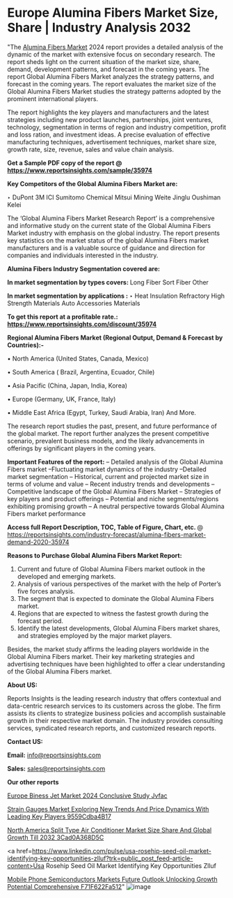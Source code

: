 # Europe Alumina Fibers Market Size, Share | Industry Analysis 2032

"The <a href=https://www.reportsinsights.com/sample/35974>Alumina Fibers Market</a> 2024 report provides a detailed analysis of the dynamic of the market with extensive focus on secondary research. The report sheds light on the current situation of the market size, share, demand, development patterns, and forecast in the coming years. The report Global Alumina Fibers Market analyzes the strategy patterns, and forecast in the coming years. The report evaluates the market size of the Global Alumina Fibers Market studies the strategy patterns adopted by the prominent international players.

The report highlights the key players and manufacturers and the latest strategies including new product launches, partnerships, joint ventures, technology, segmentation in terms of region and industry competition, profit and loss ration, and investment ideas. A precise evaluation of effective manufacturing techniques, advertisement techniques, market share size, growth rate, size, revenue, sales and value chain analysis.

<strong>Get a Sample PDF copy of the report @ <a href=https://www.reportsinsights.com/sample/35974 style=color:#0000ff;>https://www.reportsinsights.com/sample/35974</a></strong>

<strong>Key Competitors of the Global Alumina Fibers Market are:</strong>

‣ DuPont
3M
ICI
Sumitomo Chemical
Mitsui Mining
Weite
Jinglu
Oushiman
Kelei

The ‘Global Alumina Fibers Market Research Report’ is a comprehensive and informative study on the current state of the Global Alumina Fibers Market industry with emphasis on the global industry. The report presents key statistics on the market status of the global Alumina Fibers market manufacturers and is a valuable source of guidance and direction for companies and individuals interested in the industry.

<strong>Alumina Fibers Industry Segmentation covered are:</strong>

<strong>In market segmentation by types covers: </strong> 
Long Fiber
Sort Fiber
Other


<strong>In market segmentation by applications :</strong> 
‣ Heat Insulation Refractory
High Strength Materials
Auto Accessories Materials

<strong>To get this report at a profitable rate.: <a href=https://www.reportsinsights.com/discount/35974 style=color:#0000ff;>https://www.reportsinsights.com/discount/35974</a></strong>

<strong>Regional Alumina Fibers Market (Regional Output, Demand &amp; Forecast by Countries):-</strong>

• North America (United States, Canada, Mexico)

• South America ( Brazil, Argentina, Ecuador, Chile)

• Asia Pacific (China, Japan, India, Korea)

• Europe (Germany, UK, France, Italy)

• Middle East Africa (Egypt, Turkey, Saudi Arabia, Iran) And More.

The research report studies the past, present, and future performance of the global market. The report further analyzes the present competitive scenario, prevalent business models, and the likely advancements in offerings by significant players in the coming years.

<strong>Important Features of the report:</strong>
– Detailed analysis of the Global Alumina Fibers market
–Fluctuating market dynamics of the industry
–Detailed market segmentation
– Historical, current and projected market size in terms of volume and value
– Recent industry trends and developments
– Competitive landscape of the Global Alumina Fibers Market
– Strategies of key players and product offerings
– Potential and niche segments/regions exhibiting promising growth
– A neutral perspective towards Global Alumina Fibers market performance

<strong>Access full Report Description, TOC, Table of Figure, Chart, etc. </strong>@   <a href=https://reportsinsights.com/industry-forecast/alumina-fibers-market-demand-2020-35974 style=color:#0000ff;>https://reportsinsights.com/industry-forecast/alumina-fibers-market-demand-2020-35974</a>

<strong>Reasons to Purchase Global Alumina Fibers Market Report:</strong>
1. Current and future of Global Alumina Fibers market outlook in the developed and emerging markets.
2. Analysis of various perspectives of the market with the help of Porter’s five forces analysis.
3. The segment that is expected to dominate the Global Alumina Fibers market.
4. Regions that are expected to witness the fastest growth during the forecast period.
5. Identify the latest developments, Global Alumina Fibers market shares, and strategies employed by the major market players.

Besides, the market study affirms the leading players worldwide in the Global Alumina Fibers market. Their key marketing strategies and advertising techniques have been highlighted to offer a clear understanding of the Global Alumina Fibers market.

<strong><strong>About US</strong>:</strong>

Reports Insights is the leading research industry that offers contextual and data-centric research services to its customers across the globe. The firm assists its clients to strategize business policies and accomplish sustainable growth in their respective market domain. The industry provides consulting services, syndicated research reports, and customized research reports.

<strong>Contact US:</strong>

<p class=><b>Email:</b> <a href=mailto:info@reportsinsights.com>info@reportsinsights.com</a></p>
<p class=><b>Sales:</b> <a href=mailto:sales@reportsinsights.com>sales@reportsinsights.com</a></p>

<strong>Our other reports</strong>

<a href=https://www.linkedin.com/pulse/europe-biness-jet-market-2024-conclusive-study-jvfac/>Europe Biness Jet Market 2024 Conclusive Study Jvfac</a>

<a href=https://medium.com/@sakshideshmukh994/strain-gauges-market-exploring-new-trends-and-price-dynamics-with-leading-key-players-9559cdba4b17>Strain Gauges Market Exploring New Trends And Price Dynamics With Leading Key Players 9559Cdba4B17</a>

<a href=https://medium.com/@aneetapatil1234/north-america-split-type-air-conditioner-market-size-share-and-global-growth-till-2032-3cad0a368d5c>North America Split Type Air Conditioner Market Size Share And Global Growth Till 2032 3Cad0A368D5C</a>

<a href=https://www.linkedin.com/pulse/usa-rosehip-seed-oil-market-identifying-key-opportunities-zlluf?trk=public_post_feed-article-content>Usa Rosehip Seed Oil Market Identifying Key Opportunities Zlluf</a>

<a href=https://medium.com/@tidke9676/mobile-phone-semiconductors-markets-future-outlook-unlocking-growth-potential-comprehensive-f71f622fa512>Mobile Phone Semiconductors Markets Future Outlook Unlocking Growth Potential Comprehensive F71F622Fa512</a>"
![image](https://github.com/Reportsinsights123/RIgrowth/assets/158415881/1d0c1ae6-56e9-44fe-98fd-c1b35377aa4c)

